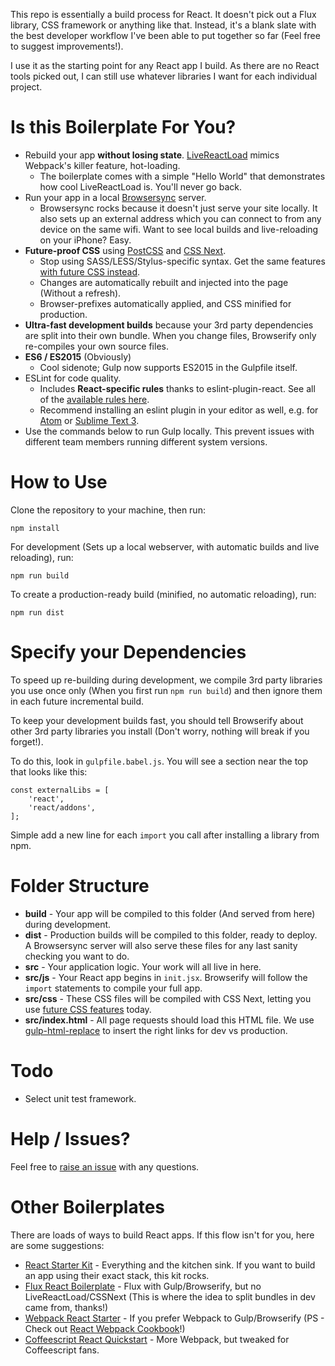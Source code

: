 This repo is essentially a build process for React. It doesn't pick out a Flux library, CSS framework or anything like that. Instead, it's a blank slate with the best developer workflow I've been able to put together so far (Feel free to suggest improvements!).

I use it as the starting point for any React app I build. As there are no React tools picked out, I can still use whatever libraries I want for each individual project.

# Is this Boilerplate For You?

* Rebuild your app **without losing state**. [LiveReactLoad](https://github.com/milankinen/livereactload) mimics Webpack's killer feature, hot-loading.
  * The boilerplate comes with a simple "Hello World" that demonstrates how cool LiveReactLoad is. You'll never go back.
* Run your app in a local [Browsersync](http://www.browsersync.io/) server.
  * Browsersync rocks because it doesn't just serve your site locally. It also sets up an external address which you can connect to from any device on the same wifi. Want to see local builds and live-reloading on your iPhone? Easy.
* **Future-proof CSS** using [PostCSS](https://github.com/postcss/postcss) and [CSS Next](http://cssnext.io/).
  * Stop using SASS/LESS/Stylus-specific syntax. Get the same features [with future CSS instead](http://cssnext.io/features/).
  * Changes are automatically rebuilt and injected into the page (Without a refresh).
  * Browser-prefixes automatically applied, and CSS minified for production.
* **Ultra-fast development builds** because your 3rd party dependencies are split into their own bundle. When you change files, Browserify only re-compiles your own source files.
* **ES6 / ES2015** (Obviously)
  * Cool sidenote; Gulp now supports ES2015 in the Gulpfile itself.
* ESLint for code quality.
  * Includes **React-specific rules** thanks to eslint-plugin-react. See all of the [available rules here](https://github.com/yannickcr/eslint-plugin-react#list-of-supported-rules).
  * Recommend installing an eslint plugin in your editor as well, e.g. for [Atom](https://github.com/AtomLinter/linter-eslint) or [Sublime Text 3](https://github.com/roadhump/SublimeLinter-eslint).
* Use the commands below to run Gulp locally. This prevent issues with different team members running different system versions.

# How to Use

Clone the repository to your machine, then run:

```
npm install
```

For development (Sets up a local webserver, with automatic builds and live reloading), run:

```
npm run build
```

To create a production-ready build (minified, no automatic reloading), run:

```
npm run dist
```

# Specify your Dependencies

To speed up re-building during development, we compile 3rd party libraries you use once only (When you first run `npm run build`) and then ignore them in each future incremental build.

To keep your development builds fast, you should tell Browserify about other 3rd party libraries you install (Don't worry, nothing will break if you forget!).

To do this, look in `gulpfile.babel.js`. You will see a section near the top that looks like this:

```
const externalLibs = [
    'react',
    'react/addons',
];
```

Simple add a new line for each `import` you call after installing a library from npm.

# Folder Structure

* **build** - Your app will be compiled to this folder (And served from here) during development.
* **dist** - Production builds will be compiled to this folder, ready to deploy. A Browsersync server will also serve these files for any last sanity checking you want to do.
* **src** - Your application logic. Your work will all live in here.
* **src/js** - Your React app begins in `init.jsx`. Browserify will follow the `import` statements to compile your full app.
* **src/css** - These CSS files will be compiled with CSS Next, letting you use [future CSS features](http://cssnext.io/playground/) today.
* **src/index.html** - All page requests should load this HTML file. We use [gulp-html-replace](https://github.com/VFK/gulp-html-replace) to insert the right links for dev vs production.

# Todo

* Select unit test framework.

# Help / Issues?

Feel free to [raise an issue](https://github.com/michael-martin/react-gulp-boilerplate/issues) with any questions.

# Other Boilerplates

There are loads of ways to build React apps. If this flow isn't for you, here are some suggestions:

* [React Starter Kit](https://github.com/kriasoft/react-starter-kit) - Everything and the kitchen sink. If you want to build an app using their exact stack, this kit rocks.
* [Flux React Boilerplate](https://github.com/christianalfoni/flux-react-boilerplatee) - Flux with Gulp/Browserify, but no LiveReactLoad/CSSNext (This is where the idea to split bundles in dev came from, thanks!)
* [Webpack React Starter](https://github.com/webpack/react-starter) - If you prefer Webpack to Gulp/Browserify (PS - Check out [React Webpack Cookbook](https://christianalfoni.github.io/react-webpack-cookbook/)!)
* [Coffeescript React Quickstart](https://github.com/KyleAMathews/coffee-react-quickstart) - More Webpack, but tweaked for Coffeescript fans.
